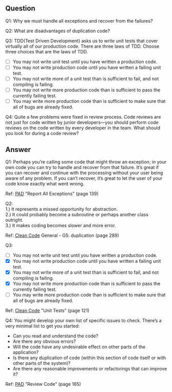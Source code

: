 Question
---
Q1: Why we must handle all exceptions and recover from the failures?

Q2: What are disadvantages of duplication code?

Q3: TDD(Test Driven Development) asks us to write unit tests that cover virtually all of our production code. There are three laws of TDD. Choose three choices that are the laws of TDD.<br>
- [ ] You may not write unit test until you have written a production code.
- [ ] You may not write production code until you have written a failing unit test.
- [ ] You may not write more of a unit test than is sufficient to fail, and not compiling is failing.
- [ ] You may not write more production code than is sufficient to pass the currently failing test.
- [ ] You may write more production code than is sufficient to make sure that all of bugs are already fixed.

Q4: Quite a few problems were fixed in review process. Code reviews are not just for code written by junior developers—you should perform code reviews on the code written by every developer in the team. What should you look for during a code review?

Answer
---
Q1: Perhaps you’re calling some code that might throw an exception; in your own code you can try to handle and recover from that failure. It’s great if you can recover and continue with the processing without your user being aware of any problem. If you can’t recover, it’s great to let the user of your code know exactly what went wrong.

Ref: [PAD](https://github.com/mart0/Useful-materials---books-presentations-ant-etc./raw/master/Others/Practices%20of%20an%20Agile%20Developer.pdf) "Report All Exceptions" (page 139)

Q2:<br>
1.) It represents a missed opportunity for abstraction.<br>
2.) It could probably become a subroutine or perhaps another class outright.<br> 
3.) It makes coding becomes slower and more error.<br>

Ref: [Clean Code](http://www.investigatii.md/uploads/resurse/Clean_Code.pdf) General - G5: duplication (page 289)

Q3:
- [ ] You may not write unit test until you have written a production code.
- [X] You may not write production code until you have written a failing unit test.
- [X] You may not write more of a unit test than is sufficient to fail, and not compiling is failing.
- [X] You may not write more production code than is sufficient to pass the currently failing test.
- [ ] You may write more production code than is sufficient to make sure that all of bugs are already fixed.

Ref: [Clean Code](http://www.investigatii.md/uploads/resurse/Clean_Code.pdf) "Unit Tests" (page 121)

Q4: You might develop your own list of specific issues to check.
There’s a very minimal list to get you started:
- Can you read and understand the code?
- Are there any obvious errors?
- Will the code have any undesirable effect on other parts of the application?
- Is there any duplication of code (within this section of code itself or with other parts of the system)?
- Are there any reasonable improvements or refactorings that can improve it?

Ref: [PAD](https://github.com/mart0/Useful-materials---books-presentations-ant-etc./raw/master/Others/Practices%20of%20an%20Agile%20Developer.pdf) "Review Code" (page 165)